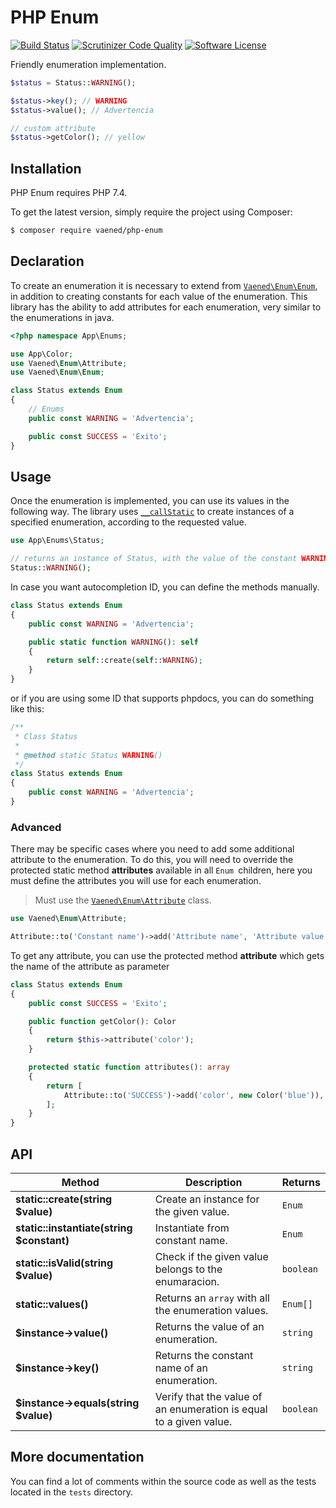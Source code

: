 # PHP Enum

[![Build Status](https://travis-ci.org/vaened/php-enum.svg?branch=master)](https://travis-ci.org/vaened/php-enum
) [![Scrutinizer Code Quality](https://scrutinizer-ci.com/g/vaened/php-enum/badges/quality-score.png?b=master)](https://scrutinizer-ci.com/g/vaened/php-enum/?branch=master) [![Software License](https://img.shields.io/badge/license-MIT-brightgreen.svg?style=flat-square)](LICENSE.md) 

Friendly enumeration implementation.

```php
$status = Status::WARNING();

$status->key(); // WARNING
$status->value(); // Advertencia

// custom attribute
$status->getColor(); // yellow
```

## Installation

PHP Enum requires PHP 7.4.

To get the latest version, simply require the project using Composer:
```sh
$ composer require vaened/php-enum
```

## Declaration

To create an enumeration it is necessary to extend from [`Vaened\Enum\Enum`](https://github.com/vaened/php-enum/blob/master/src/Enum.php), in addition to creating constants for each value of the enumeration. This library has the ability to add attributes for each enumeration, very similar to the enumerations in java.

```php
<?php namespace App\Enums;

use App\Color;
use Vaened\Enum\Attribute;
use Vaened\Enum\Enum;

class Status extends Enum
{
    // Enums
    public const WARNING = 'Advertencia';

    public const SUCCESS = 'Exito';
}
```

## Usage

Once the enumeration is implemented, you can use its values in the following way. The library uses [`__callStatic`](https://www.php.net/manual/en/language.oop5.overloading.php#object.callstatic) to create instances of a specified enumeration, according to the requested value.

```php
use App\Enums\Status;

// returns an instance of Status, with the value of the constant WARNING
Status::WARNING();
```

In case you want autocompletion ID, you can define the methods manually.

```php
class Status extends Enum
{
    public const WARNING = 'Advertencia';

    public static function WARNING(): self 
    {
        return self::create(self::WARNING);
    }
}
```

or if you are using some ID that supports phpdocs, you can do something like this:

```php
/**
 * Class Status
 *
 * @method static Status WARNING()
 */
class Status extends Enum
{
    public const WARNING = 'Advertencia';
}
```

### Advanced

There may be specific cases where you need to add some additional attribute to the enumeration. To do this, you will need to override the protected static method **attributes** available in all `Enum `children, here you must define the attributes you will use for each enumeration.

> Must use the [`Vaened\Enum\Attribute`](https://github.com/vaened/php-enum/blob/master/src/Attribute.php) class.

```php 
use Vaened\Enum\Attribute;

Attribute::to('Constant name')->add('Attribute name', 'Attribute value'),
```

To get any attribute, you can use the protected method **attribute** which gets the name of the attribute as parameter

```php
class Status extends Enum
{
    public const SUCCESS = 'Exito';

    public function getColor(): Color
    {
        return $this->attribute('color');
    }

    protected static function attributes(): array
    {
        return [
            Attribute::to('SUCCESS')->add('color', new Color('blue')),
        ];
    }
}
```

## API

| Method                                    | Description                                                  | Returns   |
| ----------------------------------------- | ------------------------------------------------------------ | --------- |
| **static::create(string $value)**         | Create an instance for the given value.                      | `Enum`    |
| **static::instantiate(string $constant)** | Instantiate from constant name.                              | `Enum`    |
| **static::isValid(string $value)**        | Check if the given value belongs to the enumaracion.         | `boolean` |
| **static::values()**                      | Returns an `array` with all the enumeration values.          | `Enum[]`  |
| **$instance->value()**                    | Returns the value of an enumeration.                         | `string`  |
| **$instance->key()**                      | Returns the constant name of an enumeration.                 | `string`  |
| **$instance->equals(string $value)**      | Verify that the value of an enumeration is equal to a given value. | `boolean` |

## More documentation

You can find a lot of comments within the source code as well as the tests located in the `tests` directory.
